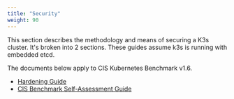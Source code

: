 ```yaml
---
title: "Security"
weight: 90
---
```


This section describes the methodology and means of securing a K3s cluster. It's broken into 2 sections. These guides assume k3s is running with embedded etcd.

The documents below apply to CIS Kubernetes Benchmark v1.6.

* [Hardening Guide](hardening-guide.md)
* [CIS Benchmark Self-Assessment Guide](self-assessment.md)
